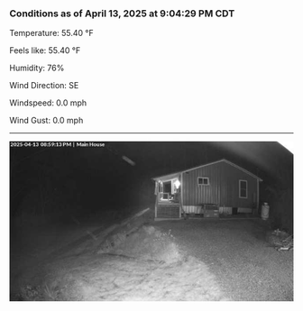### Conditions as of April 13, 2025 at 9:04:29 PM CDT 

Temperature: 55.40 &deg;F

Feels like: 55.40 &deg;F

Humidity: 76%

Wind Direction: SE

Windspeed: 0.0 mph

Wind Gust: 0.0 mph

---

<img src="./images/latest.jpeg"/>

